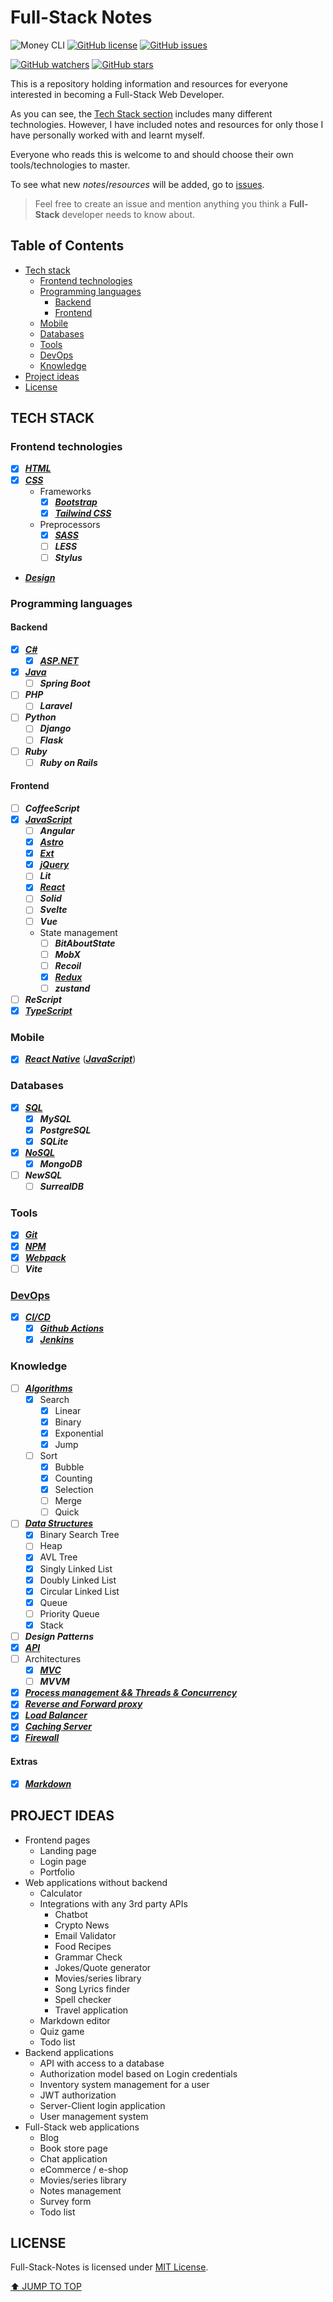 # Full-Stack Notes

![Money CLI](https://img.shields.io/badge/notes-Full_Stack-blueviolet)
[![GitHub license](https://img.shields.io/github/license/Stratis-Dermanoutsos/Full-Stack-Notes.svg)](https://github.com/Stratis-Dermanoutsos/Full-Stack-Notes/blob/main/LICENSE)
[![GitHub issues](https://img.shields.io/github/issues/Stratis-Dermanoutsos/Full-Stack-Notes.svg)](https://GitHub.com/Stratis-Dermanoutsos/Full-Stack-Notes/issues/)

[![GitHub watchers](https://img.shields.io/github/watchers/stratis-dermanoutsos/Full-Stack-Notes.svg?style=social&label=Watch&maxAge=2592000)](https://GitHub.com/stratis-dermanoutsos/Full-Stack-Notes/watchers/)
[![GitHub stars](https://img.shields.io/github/stars/stratis-dermanoutsos/Full-Stack-Notes.svg?style=social&label=Star&maxAge=2592000)](https://GitHub.com/stratis-dermanoutsos/Full-Stack-Notes/stargazers/)

This is a repository holding information and resources for everyone interested in becoming a Full-Stack Web Developer.

As you can see, the [Tech Stack section](#tech-stack) includes many different technologies. However, I have included notes and resources for only those I have personally worked with and learnt myself.

Everyone who reads this is welcome to and should choose their own tools/technologies to master.

To see what new *notes*/*resources* will be added, go to [issues](https://GitHub.com/stratis-dermanoutsos/Full-Stack-Notes/issues/).

> Feel free to create an issue and mention anything you think a **Full-Stack** developer needs to know about.

## Table of Contents

- [Tech stack](#tech-stack)
  - [Frontend technologies](#frontend-technologies)
  - [Programming languages](#programming-languages)
    - [Backend](#backend)
    - [Frontend](#frontend)
  - [Mobile](#mobile)
  - [Databases](#databases)
  - [Tools](#tools)
  - [DevOps](#devops)
  - [Knowledge](#knowledge)
- [Project ideas](#project-ideas)
- [License](#license)

## TECH STACK

### Frontend technologies

- [x] [***HTML***](./Frontend/HTML/README.md#html)
- [x] [***CSS***](./Frontend/CSS/README.md#css)
  - Frameworks
    - [x] [***Bootstrap***](./Frontend/CSS/Frameworks/Bootstrap/README.md#bootstrap)
    - [x] [***Tailwind CSS***](./Frontend/CSS/Frameworks/Tailwind-CSS/README.md#tailwind-css)
  - Preprocessors
    - [x] [***SASS***](./Frontend/CSS/Preprocessors/SASS/README.md#sass)
    - [ ] ***LESS***
    - [ ] ***Stylus***
- [***Design***](./Frontend/Design/README.md#design)

### Programming languages

#### Backend

- [x] [***C#***](./Languages/Backend/Cs/README.md#c)
  - [x] [***ASP.NET***](./Languages/Backend/Cs/ASPNET/README.md#asp-net)
- [x] [***Java***](./Languages/Backend/Java/README.md#java)
  - [ ] ***Spring Boot***
- [ ] ***PHP***
  - [ ] ***Laravel***
- [ ] ***Python***
  - [ ] ***Django***
  - [ ] ***Flask***
- [ ] ***Ruby***
  - [ ] ***Ruby on Rails***

#### Frontend

- [ ] ***CoffeeScript***
- [x] [***JavaScript***](./Languages/Frontend/JavaScript/README.md#javascript)
  - [ ] ***Angular***
  - [x] [***Astro***](./Languages/Frontend/JavaScript/Astro/README.md#astro)
  - [x] [***Ext***](./Languages/Frontend/JavaScript/Ext/README.md#ext)
  - [x] [***jQuery***](./Languages/Frontend/JavaScript/jQuery/README.md#jquery)
  - [ ] ***Lit***
  - [x] [***React***](./Languages/Frontend/JavaScript/React/README.md#react)
  - [ ] ***Solid***
  - [ ] ***Svelte***
  - [ ] ***Vue***
  - State management
    - [ ] ***BitAboutState***
    - [ ] ***MobX***
    - [ ] ***Recoil***
    - [x] [***Redux***](./Languages/Frontend/JavaScript/State-Management/Redux/README.md#redux)
    - [ ] ***zustand***
- [ ] ***ReScript***
- [x] [***TypeScript***](./Languages/Frontend/TypeScript/README.md#typescript)

### Mobile

- [x] [***React Native***](./Mobile/ReactNative/README.md#react-native) ([***JavaScript***](./Languages/Frontend/JavaScript/README.md#javascript))

### Databases

- [x] [***SQL***](./Databases/README.md#databases)
  - [x] ***MySQL***
  - [x] ***PostgreSQL***
  - [x] ***SQLite***
- [x] [***NoSQL***](./Databases/README.md#databases)
  - [x] ***MongoDB***
- [ ] ***NewSQL***
  - [ ] ***SurrealDB***

### Tools

- [x] [***Git***](./Tools/Git/README.md#git)
- [x] [***NPM***](./Tools/NPM/README.md#npm)
- [x] [***Webpack***](./Tools/Webpack/README.md#webpack)
- [ ] ***Vite***

### [DevOps](./DevOps/README.md#devops)

- [x] [***CI/CD***](./DevOps/CI-CD/README.md#ci-cd)
  - [x] [***Github Actions***](./DevOps/CI-CD/Github-Actions/README.md#github-actions)
  - [x] [***Jenkins***](./DevOps/CI-CD/Jenkins/README.md#jenkins)

### Knowledge

- [ ] [***Algorithms***](./Knowledge/Algorithms/README.md#algorithms)
  - [x] Search
    - [x] Linear
    - [x] Binary
    - [x] Exponential
    - [x] Jump
  - [ ] Sort
    - [x] Bubble
    - [x] Counting
    - [x] Selection
    - [ ] Merge
    - [ ] Quick
- [ ] [***Data Structures***](./Knowledge/Data-Structures/README.md#data-structures)
  - [x] Binary Search Tree
  - [ ] Heap
  - [x] AVL Tree
  - [x] Singly Linked List
  - [x] Doubly Linked List
  - [x] Circular Linked List
  - [x] Queue
  - [ ] Priority Queue
  - [x] Stack
- [ ] ***Design Patterns***
- [x] [***API***](./Knowledge/API/README.md#api)
- [ ] Architectures
  - [x] [***MVC***](./Knowledge/Architectures/MVC/README.md#mvc)
  - [ ] ***MVVM***
- [x] [***Process management && Threads & Concurrency***](./Knowledge/Threads-and-Concurrency/README.md#threads--concurrency)
- [x] [***Reverse and Forward proxy***](./Knowledge/Concepts/README.md#proxy)
- [x] [***Load Balancer***](./Knowledge/Concepts/README.md#load-balancer)
- [x] [***Caching Server***](./Knowledge/Concepts/README.md#caching-server)
- [x] [***Firewall***](./Knowledge/Concepts/README.md#firewall)

#### Extras

- [x] [***Markdown***](./Extras/Markdown/README.md#markdown)

## PROJECT IDEAS

- Frontend pages
  - Landing page
  - Login page
  - Portfolio
- Web applications without backend
  - Calculator
  - Integrations with any 3rd party APIs
    - Chatbot
    - Crypto News
    - Email Validator
    - Food Recipes
    - Grammar Check
    - Jokes/Quote generator
    - Movies/series library
    - Song Lyrics finder
    - Spell checker
    - Travel application
  - Markdown editor
  - Quiz game
  - Todo list
- Backend applications
  - API with access to a database
  - Authorization model based on Login credentials
  - Inventory system management for a user
  - JWT authorization
  - Server-Client login application
  - User management system
- Full-Stack web applications
  - Blog
  - Book store page
  - Chat application
  - eCommerce / e-shop
  - Movies/series library
  - Notes management
  - Survey form
  - Todo list

## LICENSE

Full-Stack-Notes is licensed under [MIT License](https://github.com/Stratis-Dermanoutsos/Full-Stack-Notes/blob/main/LICENSE).

[⬆ JUMP TO TOP](#full-stack-notes)
